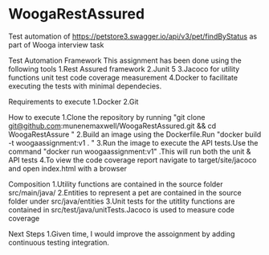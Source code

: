 # WoogaRestAssured
Test automation of https://petstore3.swagger.io/api/v3/pet/findByStatus as part of Wooga interview task

Test Automation Framework
This assignment has been done using the following tools
    1.Rest Assured framework
    2.Junit 5
    3.Jacoco for utility functions unit test code coverage measurement
    4.Docker to facilitate executing the tests with minimal dependecies.
    
Requirements to execute
    1.Docker
    2.Git 

How to execute
    1.Clone the repository by running "git clone git@github.com:munenemaxwell/WoogaRestAssured.git && cd WoogaRestAssure "
    2.Build an image using the Dockerfile.Run "docker build -t woogaassignment:v1 . "
    3.Run the image to execute the API tests.Use the command "docker run woogaassignment:v1" .This will run both the unit & API tests 
    4.To view the code coverage report navigate to target/site/jacoco and open index.html with a browser
    
Composition
    1.Utility functions are contained in the source folder src/main/java/
    2.Entities to represent a pet are contained in the source folder under src/java/entities
    3.Unit tests for the utitlity functions are contained in src/test/java/unitTests.Jacoco is used to measure code coverage
    

Next Steps
    1.Given time, I would improve the assoignment by adding continuous testing integration.
    
 
 
   
    

